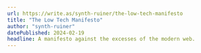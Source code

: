 ```yaml
---
url: https://write.as/synth-ruiner/the-low-tech-manifesto
title: "The Low Tech Manifesto"
author: "synth-ruiner"
datePublished: 2024-02-19
headline: A manifesto against the excesses of the modern web.
---
```

